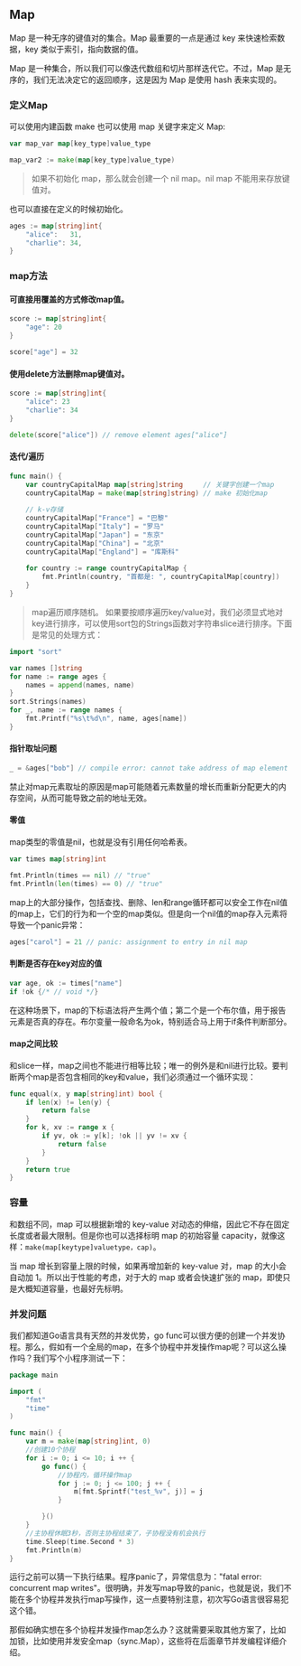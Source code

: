 ## Map

Map 是一种无序的键值对的集合。Map 最重要的一点是通过 key 来快速检索数据，key 类似于索引，指向数据的值。

Map 是一种集合，所以我们可以像迭代数组和切片那样迭代它。不过，Map 是无序的，我们无法决定它的返回顺序，这是因为 Map 是使用 hash 表来实现的。

### 定义Map
可以使用内建函数 make 也可以使用 map 关键字来定义 Map:

```go
var map_var map[key_type]value_type

map_var2 := make(map[key_type]value_type)
```

> 如果不初始化 map，那么就会创建一个 nil map。nil map 不能用来存放键值对。

也可以直接在定义的时候初始化。
```go
ages := map[string]int{
    "alice":   31,
    "charlie": 34,
}
```

### map方法

#### 可直接用覆盖的方式修改map值。
```go
score := map[string]int{
	"age": 20
}

score["age"] = 32
```

#### 使用delete方法删除map键值对。
```go
score := map[string]int{
	"alice": 23
	"charlie": 34
}

delete(score["alice"]) // remove element ages["alice"]
```

#### 迭代/遍历
```go
func main() {
    var countryCapitalMap map[string]string     // 关键字创建一个map
    countryCapitalMap = make(map[string]string) // make 初始化map
    
    // k-v存储
    countryCapitalMap["France"] = "巴黎"
    countryCapitalMap["Italy"] = "罗马"
    countryCapitalMap["Japan"] = "东京"
    countryCapitalMap["China"] = "北京"
    countryCapitalMap["England"] = "库斯科"
    
    for country := range countryCapitalMap {
        fmt.Println(country, "首都是: ", countryCapitalMap[country])
    }
}
```

> map遍历顺序随机。
> 如果要按顺序遍历key/value对，我们必须显式地对key进行排序，可以使用sort包的Strings函数对字符串slice进行排序。下面是常见的处理方式：

```go
import "sort"

var names []string
for name := range ages {
    names = append(names, name)
}
sort.Strings(names)
for _, name := range names {
    fmt.Printf("%s\t%d\n", name, ages[name])
}

```

#### 指针取址问题
```go
_ = &ages["bob"] // compile error: cannot take address of map element
```
禁止对map元素取址的原因是map可能随着元素数量的增长而重新分配更大的内存空间，从而可能导致之前的地址无效。

#### 零值
map类型的零值是nil，也就是没有引用任何哈希表。
```go
var times map[string]int

fmt.Println(times == nil) // "true"
fmt.Println(len(times) == 0) // "true"
```

map上的大部分操作，包括查找、删除、len和range循环都可以安全工作在nil值的map上，它们的行为和一个空的map类似。但是向一个nil值的map存入元素将导致一个panic异常：

```go
ages["carol"] = 21 // panic: assignment to entry in nil map
```

#### 判断是否存在key对应的值
```go
var age, ok := times["name"]
if !ok {/* // void */}
```
在这种场景下，map的下标语法将产生两个值；第二个是一个布尔值，用于报告元素是否真的存在。布尔变量一般命名为ok，特别适合马上用于if条件判断部分。

#### map之间比较
和slice一样，map之间也不能进行相等比较；唯一的例外是和nil进行比较。要判断两个map是否包含相同的key和value，我们必须通过一个循环实现：
```go
func equal(x, y map[string]int) bool {
    if len(x) != len(y) {
        return false
    }
    for k, xv := range x {
        if yv, ok := y[k]; !ok || yv != xv {
            return false
        }
    }
    return true
}
```

### 容量
和数组不同，map 可以根据新增的 key-value 对动态的伸缩，因此它不存在固定长度或者最大限制。但是你也可以选择标明 map 的初始容量 capacity，就像这样：`make(map[keytype]valuetype，cap)`。

当 map 增长到容量上限的时候，如果再增加新的 key-value 对，map 的大小会自动加 1。所以出于性能的考虑，对于大的 map 或者会快速扩张的 map，即使只是大概知道容量，也最好先标明。

### 并发问题
我们都知道Go语言具有天然的并发优势，go func可以很方便的创建一个并发协程。那么，假如有一个全局的map，在多个协程中并发操作map呢？可以这么操作吗？我们写个小程序测试一下：
```go
package main

import (
    "fmt"
    "time"
)

func main() {
    var m = make(map[string]int, 0)
    //创建10个协程
    for i := 0; i <= 10; i ++ {
        go func() {
            //协程内，循环操作map
            for j := 0; j <= 100; j ++ {
                m[fmt.Sprintf("test_%v", j)] = j
            }

        }()
    }
    //主协程休眠3秒，否则主协程结束了，子协程没有机会执行
    time.Sleep(time.Second * 3)
    fmt.Println(m)
}
```
运行之前可以猜一下执行结果。程序panic了，异常信息为："fatal error: concurrent map writes"。很明确，并发写map导致的panic，也就是说，我们不能在多个协程并发执行map写操作，这一点要特别注意，初次写Go语言很容易犯这个错。

那假如确实想在多个协程并发操作map怎么办？这就需要采取其他方案了，比如加锁，比如使用并发安全map（sync.Map），这些将在后面章节并发编程详细介绍。
